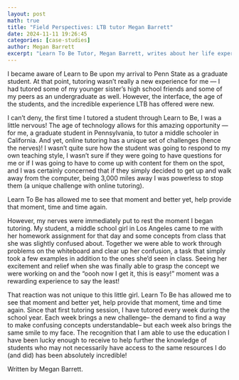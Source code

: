 ```yaml
---
layout: post
math: true
title: "Field Perspectives: LTB tutor Megan Barrett"
date: 2024-11-11 19:26:45
categories: [case-studies]
author: Megan Barrett
excerpt: "Learn To Be Tutor, Megan Barrett, writes about her life experiences and journey as a tutor."
---
```


I became aware of Learn to Be upon my arrival to Penn State as a graduate student. At that point, tutoring wasn’t really a new experience for me — I had tutored some of my younger sister’s high school friends and some of my peers as an undergraduate as well. However, the interface, the age of the students, and the incredible experience LTB has offered were new.

I can’t deny, the first time I tutored a student through Learn to Be, I was a little nervous! The age of technology allows for this amazing opportunity — for me, a graduate student in Pennsylvania, to tutor a middle schooler in California. And yet, online tutoring has a unique set of challenges (hence the nerves)! I wasn’t quite sure how the student was going to respond to my own teaching style, I wasn’t sure if they were going to have questions for me or if I was going to have to come up with content for them on the spot, and I was certainly concerned that if they simply decided to get up and walk away from the computer, being 3,000 miles away I was powerless to stop them (a unique challenge with online tutoring).

Learn To Be has allowed me to see that moment and better yet, help provide that moment, time and time again.

However, my nerves were immediately put to rest the moment I began tutoring. My student, a middle school girl in Los Angeles came to me with her homework assignment for that day and some concepts from class that she was slightly confused about. Together we were able to work through problems on the whiteboard and clear up her confusion, a task that simply took a few examples in addition to the ones she’d seen in class. Seeing her excitement and relief when she was finally able to grasp the concept we were working on and the “oooh now I get it, this is easy!” moment was a rewarding experience to say the least!

That reaction was not unique to this little girl. Learn To Be has allowed me to see that moment and better yet, help provide that moment, time and time again. Since that first tutoring session, I have tutored every week during the school year. Each week brings a new challenge– the demand to find a way to make confusing concepts understandable– but each week also brings the same smile to my face. The recognition that I am able to use the education I have been lucky enough to receive to help further the knowledge of students who may not necessarily have access to the same resources I do (and did) has been absolutely incredible!

Written by Megan Barrett.

‍